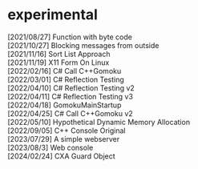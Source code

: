 # experimental
[2021/08/27] Function with byte code</br>
[2021/10/27] Blocking messages from outside</br>
[2021/11/16] Sort List Approach</br>
[2021/11/19] X11 Form On Linux</br>
[2022/02/16] C# Call C++Gomoku</br>
[2022/03/01] C# Reflection Testing</br>
[2022/04/10] C# Reflection Testing v2</br>
[2022/04/11] C# Reflection Testing v3</br>
[2022/04/18] GomokuMainStartup</br>
[2022/04/25] C# Call C++Gomoku v2</br>
[2022/05/10] Hypothetical Dynamic Memory Allocation</br>
[2022/09/05] C++ Console Original</br>
[2023/07/29] A simple webserver</br>
[2023/08/3] Web console</br>
[2024/02/24] CXA Guard Object</br>

